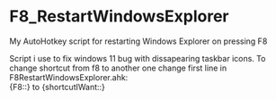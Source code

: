 # F8_RestartWindowsExplorer
My AutoHotkey script for restarting Windows Explorer on pressing F8

Script i use to fix windows 11 bug with dissapearing taskbar icons.
To change shortcut from f8 to another one change first line in F8RestartWindowsExplorer.ahk:  
{F8::} to {shortcutIWant::}
